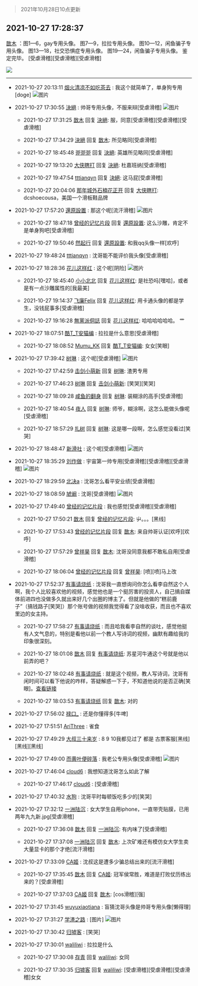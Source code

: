 > 2021年10月28日10点更新
<link rel="stylesheet" href="https://cdn.jsdelivr.net/gh/taotie6/sampleJSON@main/css/photo_show.css">
<meta name="referrer" content="no-referrer" />


 ## 2021-10-27 17:28:37 

 [㪚木](https://www.coolapk.com/feed/30994288?shareKey=MDRiNGFiOGEyY2RhNjE3OTIyYzk~) ：图1—6，gay专用头像。
图7—9，拉拉专用头像。
图10—12，闲鱼骗子专用头像。
图13—18，社交恐惧症专用头像。
图19—24，闲鱼骗子专用头像。
鉴定完毕。
[受虐滑稽][受虐滑稽][受虐滑稽] 

<div class="album">
<img class="img-item" src="https://image.coolapk.com/feed/2021/0430/17/1081091_51e9a487_6014_615@640x640.jpeg" />
</div>

 ------- 

- 2021-10-27 20:13:11 [烟火清凉不如吃茶去](uid=4279524) : 我这个就简单了，单身狗专用[doge] ![图片](https://image.coolapk.com/feed/2021/1027/20/4279524_6da45904_6790_6753@1080x2376.jpeg)

- 2021-10-27 17:30:55 [決絕](uid=2288436) : 帅哥专用头像，不服来辩[受虐滑稽] ![图片](https://image.coolapk.com/feed/2021/1027/17/2288436_591b1107_7054_1684@1080x1080.jpeg)

    - 2021-10-27 17:31:25 [㪚木](uid=1081091) 回复 [決絕](uid=2288436): 服，同意[受虐滑稽][受虐滑稽][受虐滑稽] 

    - 2021-10-27 17:34:29 [決絕](uid=2288436) 回复 [㪚木](uid=1081091): 所见略同[受虐滑稽] 

    - 2021-10-27 18:45:48 [戼戼戼](uid=4044548) 回复 [決絕](uid=2288436): 英雄所见略同[受虐滑稽] 

    - 2021-10-27 19:13:20 [大侠瞎打](uid=1756728) 回复 [決絕](uid=2288436): 杜嘉班纳[受虐滑稽] 

    - 2021-10-27 19:47:54 [tttianqyn](uid=15345635) 回复 [決絕](uid=2288436): 这马屁[受虐滑稽] 

    - 2021-10-27 20:04:06 [那年城外石楠花正开](uid=2233118) 回复 [大侠瞎打](uid=1756728): dcshoecousa，美国一个滑板鞋品牌 

- 2021-10-27 17:57:20 [還原設置](uid=1242466) : 那这个呢[流汗滑稽] ![图片](https://image.coolapk.com/feed/2021/1027/17/1242466_8640_0484@828x1792.jpg)

    - 2021-10-27 18:47:18 [曾经的记忆片段](uid=2703645) 回复 [還原設置](uid=1242466): 这么沙雕，肯定不是单身狗吧[受虐滑稽] 

    - 2021-10-27 19:50:46 [然起行](uid=2111263) 回复 [還原設置](uid=1242466): 和我qq头像一样[欢呼] 

- 2021-10-27 19:48:24 [tttianqyn](uid=15345635) : 沈哥能不能评价我头像[受虐滑稽] 

- 2021-10-27 18:28:36 [花儿这样红](uid=3618501) : 这个呢[阴险] ![图片](https://image.coolapk.com/feed/2021/1027/18/3618501_24d1a73f_0515_5859@1080x2400.jpeg)

    - 2021-10-27 18:45:40 [小小北北](uid=15086477) 回复 [花儿这样红](uid=3618501): 是社恐吗[嘿哈]，或者是有一点沙雕属性的[我最美] 

    - 2021-10-27 19:14:37 [飞廉Felix](uid=900024) 回复 [花儿这样红](uid=3618501): 用卡通头像的都是学生，没钱屁事多[受虐滑稽] 

    - 2021-10-27 19:16:28 [無黨派侗誌](uid=963651) 回复 [花儿这样红](uid=3618501): 哈哈哈哈哈哈。    艹 

- 2021-10-27 18:07:51 [酷T_T安猫编](uid=3220399) : 拉拉是什么意思[受虐滑稽] 

    - 2021-10-27 18:08:52 [Mumu_KK](uid=1355663) 回复 [酷T_T安猫编](uid=3220399): 女女[笑眼] 

- 2021-10-27 17:39:42 [树琳](uid=1807052) : 这个呢[受虐滑稽] ![图片](https://image.coolapk.com/feed/2021/1013/12/1807052_dfedab72_8171_1454@500x555.jpeg)

    - 2021-10-27 17:42:59 [击剑小萌新](uid=3435660) 回复 [树琳](uid=1807052): 渣男专用 

    - 2021-10-27 17:46:23 [树琳](uid=1807052) 回复 [击剑小萌新](uid=3435660): [笑哭][笑哭] 

    - 2021-10-27 18:09:28 [咸鱼的翻身](uid=3945270) 回复 [树琳](uid=1807052): 装糊涂的高手[受虐滑稽] 

    - 2021-10-27 18:40:54 [夜人](uid=561987) 回复 [树琳](uid=1807052): 师爷，糊涂啊，这怎么能做头像呢[受虐滑稽] 

    - 2021-10-27 18:57:29 [扎树](uid=2254178) 回复 [树琳](uid=1807052): 这是哪一段啊，怎么感觉没看过[笑哭] 

- 2021-10-27 18:48:47 [新滑社](uid=2627292) : 这个呢[受虐滑稽] ![图片](https://image.coolapk.com/feed/2021/1027/18/2627292_c8dde8d6_1724_1467@640x640.jpeg)

- 2021-10-27 18:35:29 [刘作做](uid=3250383) : 宇宙第一帅专用[受虐滑稽][受虐滑稽][受虐滑稽] ![图片](https://image.coolapk.com/feed/2021/1027/17/2845514_646137bd_8139_2959@480x480.jpeg)

- 2021-10-27 18:29:59 [北决a](uid=1918537) : 沈哥怎么看平安业绩[受虐滑稽] 

- 2021-10-27 18:08:59 [虓阚](uid=1518342) : 沈哥[受虐滑稽] ![图片](https://image.coolapk.com/feed/2021/1027/18/1518342_0f11323b_9337_6892@1152x543.jpeg)

- 2021-10-27 17:49:40 [曾经的记忆片段](uid=2703645) : 我也感觉[受虐滑稽][受虐滑稽] 

    - 2021-10-27 17:50:21 [㪚木](uid=1081091) 回复 [曾经的记忆片段](uid=2703645): 屮。。。[黑线] 

    - 2021-10-27 17:53:43 [曾经的记忆片段](uid=2703645) 回复 [㪚木](uid=1081091): 来自帅哥认证[欢呼][欢呼] 

    - 2021-10-27 17:57:29 [曾祥昊](uid=6695078) 回复 [㪚木](uid=1081091): 沈哥没同意我都不敢私自用[受虐滑稽] 

    - 2021-10-27 18:06:04 [曾经的记忆片段](uid=2703645) 回复 [曾祥昊](uid=6695078): [喷][喷]马上改 

- 2021-10-27 17:52:37 [有事请烧纸](uid=1802946) : 沈哥我一直想询问你怎么看李自然这个人啊，我个人比较喜欢他的视频，感觉他也是一个挺厉害的投资人，自己搞自媒体前进四也没做多久就出来好几个出圈的博主了。但就是他做的“糕前鹿子”（搞钱路子[笑哭]）那个账号做的视频我觉得看了没啥收获，而且也不喜欢里边的女主持。 

    - 2021-10-27 17:58:27 [有事请烧纸](uid=1802946) : 而且哈我看李自然的谈吐，感觉他挺有人文气息的，特别是看他以前一个教人写诗词的视频，幽默有趣给我的印象很深刻。 

    - 2021-10-27 18:01:08 [㪚木](uid=1081091) 回复 [有事请烧纸](uid=1802946): 苏星河牛通这个号就是他以前弄的吧？ 

    - 2021-10-27 18:02:48 [有事请烧纸](uid=1802946) : 就是这个视频，教人写诗词，沈哥有闲时间可以看下他说的咋样，答疑解惑一下子，不知道他说的是否正确[笑眼]。<a class="feed-link-url" href="https://b23.tv/DhVeO3" title="https://b23.tv/DhVeO3" target="_blank" rel="nofollow">查看链接</a> 

    - 2021-10-27 18:03:53 [有事请烧纸](uid=1802946) 回复 [㪚木](uid=1081091): 对的 

- 2021-10-27 17:56:02 [禄口_](uid=1005884) : 还是你懂得多[牛啤] 

- 2021-10-27 17:51:51 [AriThree](uid=1560115) : 雀食 

- 2021-10-27 17:49:29 [大叔三十来岁](uid=5360167) : 8 9 10我都见过了   都是 古票客服[黑线][黑线][黑线] 

- 2021-10-27 17:49:00 [而黄叶便碎落](uid=2845514) : 我老公专用头像[受虐滑稽] ![图片](https://image.coolapk.com/feed/2021/1027/17/2845514_646137bd_8139_2959@480x480.jpeg)

- 2021-10-27 17:46:04 [cloud6](uid=852635) : 我想知道沈哥怎么如此了解 

    - 2021-10-27 17:46:17 [cloud6](uid=852635) : [受虐滑稽] 

- 2021-10-27 17:40:32 [水狗](uid=1827990) : 沈哥平时每顿饭吃多少的[笑哭] 

- 2021-10-27 17:32:12 [一洲陆沉](uid=889471) : 女大学生自用iphone，一直带壳贴膜，已用两年九九新.jpg[受虐滑稽] 

    - 2021-10-27 17:36:08 [㪚木](uid=1081091) 回复 [一洲陆沉](uid=889471): 有内味了[受虐滑稽] 

    - 2021-10-27 17:37:08 [一洲陆沉](uid=889471) 回复 [㪚木](uid=1081091): 上次矿难还有模仿女大学生卖大量显卡的那个才绝[流汗滑稽] 

- 2021-10-27 17:33:09 [CA姬](uid=1922333) : 沈叔这是遭多少骗总结出来的[流汗滑稽] 

    - 2021-10-27 17:35:45 [㪚木](uid=1081091) 回复 [CA姬](uid=1922333): 冠军侯常胜，难道是打败仗历练出来的？[受虐滑稽] 

    - 2021-10-27 17:37:03 [CA姬](uid=1922333) 回复 [㪚木](uid=1081091): [cos滑稽][强] 

- 2021-10-27 17:31:45 [wuyuxiaotiana](uid=686790) : 盲猜沈哥头像是帅哥专用头像[懒得理] 

- 2021-10-27 17:31:27 [学渣之路](uid=935369) : [图片] ![图片](https://image.coolapk.com/feed/2021/1027/17/935369_d73f73c5_7084_1148@181x322.gif)

- 2021-10-27 17:30:42 [归墟客](uid=3287587) : [笑哭] 

- 2021-10-27 17:30:01 [waliliwi](uid=2577852) : 拉拉是什么 

    - 2021-10-27 17:30:08 [存青](uid=1006954) 回复 [waliliwi](uid=2577852): 女同 

    - 2021-10-27 17:30:35 [归墟客](uid=3287587) 回复 [waliliwi](uid=2577852): [受虐滑稽][受虐滑稽][受虐滑稽]女女 


